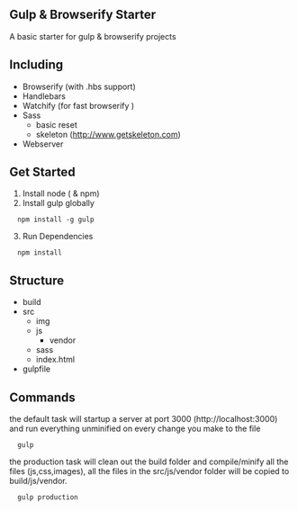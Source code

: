 Gulp & Browserify Starter
--------------------------

A basic starter for gulp & browserify projects 


## Including
- Browserify (with .hbs support)
- Handlebars
- Watchify (for fast browserify )
- Sass
    - basic reset 
    - skeleton (http://www.getskeleton.com)
- Webserver


## Get Started
1. Install node ( & npm)
2. Install gulp globally
``` 
  npm install -g gulp
``` 
3. Run Dependencies
``` 
  npm install
``` 

## Structure
- build
- src
    - img
    - js
        - vendor
    - sass
    - index.html
- gulpfile


## Commands
the default task will startup a server at port 3000 (http://localhost:3000) and run everything unminified on every change you make to the file
``` 
  gulp
``` 

the production task will clean out the build folder and compile/minify all the files (js,css,images), all the files in the src/js/vendor folder will be copied to build/js/vendor. 
``` 
  gulp production
``` 
